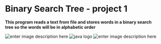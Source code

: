 # Binary Search Tree - project 1

**This program reads a text from file and stores words in a binary search tree so the words will be in alphabetic order**

![enter image description here](http://www.antomau.com/AntonioMaulucciLogo.png)
![java logo](http://logodatabases.com/wp-content/uploads/2012/03/java-logo-large.png)
![enter image description here](http://vitalflux.com/wp-content/uploads/2014/12/binary_search_tree.png)
